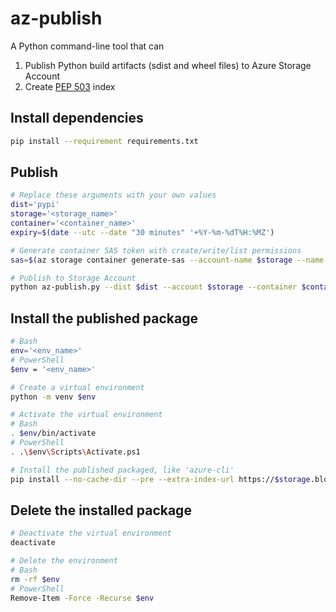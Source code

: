 # az-publish

A Python command-line tool that can

1. Publish Python build artifacts (sdist and wheel files) to Azure Storage Account
2. Create [PEP 503](https://www.python.org/dev/peps/pep-0503/) index

## Install dependencies

```sh
pip install --requirement requirements.txt
```

## Publish

```sh
# Replace these arguments with your own values
dist='pypi'
storage='<storage_name>'
container='<container_name>'
expiry=$(date --utc --date "30 minutes" '+%Y-%m-%dT%H:%MZ')

# Generate container SAS token with create/write/list permissions
sas=$(az storage container generate-sas --account-name $storage --name $container --expiry $expiry --permissions cwl --output tsv)

# Publish to Storage Account
python az-publish.py --dist $dist --account $storage --container $container --sas "$sas"
```

## Install the published package

```sh
# Bash
env='<env_name>'
# PowerShell
$env = '<env_name>'

# Create a virtual environment
python -m venv $env

# Activate the virtual environment
# Bash
. $env/bin/activate
# PowerShell
. .\$env\Scripts\Activate.ps1

# Install the published packaged, like 'azure-cli'
pip install --no-cache-dir --pre --extra-index-url https://$storage.blob.core.windows.net/$container/simple/ azure-cli
```

## Delete the installed package

```sh
# Deactivate the virtual environment
deactivate

# Delete the environment
# Bash
rm -rf $env
# PowerShell
Remove-Item -Force -Recurse $env
```
